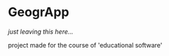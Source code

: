 GeogrApp
========

*just leaving this here...*

project made for the course of 'educational software'
